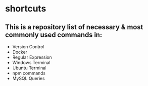 # shortcuts
## This is a repository list of necessary & most commonly used commands in:
* Version Control
* Docker
* Regular Expression
* Windows Terminal
* Ubuntu Terminal
* npm commands
* MySQL Queries
